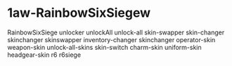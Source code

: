 # 1aw-RainbowSixSiegew
RainbowSixSiege unlocker unlockAll unlock-all skin-swapper skin-changer skinchanger skinswapper inventory-changer skinchanger operator-skin weapon-skin unlock-all-skins skin-switch charm-skin uniform-skin headgear-skin r6 r6siege
